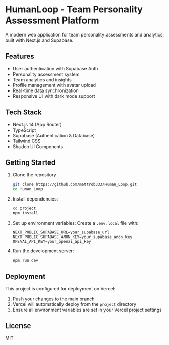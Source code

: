 # HumanLoop - Team Personality Assessment Platform

A modern web application for team personality assessments and analytics, built with Next.js and Supabase.

## Features

- User authentication with Supabase Auth
- Personality assessment system
- Team analytics and insights
- Profile management with avatar upload
- Real-time data synchronization
- Responsive UI with dark mode support

## Tech Stack

- Next.js 14 (App Router)
- TypeScript
- Supabase (Authentication & Database)
- Tailwind CSS
- Shadcn UI Components

## Getting Started

1. Clone the repository
   ```bash
   git clone https://github.com/mattrob333/Human_Loop.git
   cd Human_Loop
   ```

2. Install dependencies:
   ```bash
   cd project
   npm install
   ```

3. Set up environment variables:
   Create a `.env.local` file with:
   ```
   NEXT_PUBLIC_SUPABASE_URL=your_supabase_url
   NEXT_PUBLIC_SUPABASE_ANON_KEY=your_supabase_anon_key
   OPENAI_API_KEY=your_openai_api_key
   ```

4. Run the development server:
   ```bash
   npm run dev
   ```

## Deployment

This project is configured for deployment on Vercel:

1. Push your changes to the main branch
2. Vercel will automatically deploy from the `project` directory
3. Ensure all environment variables are set in your Vercel project settings

## License

MIT
